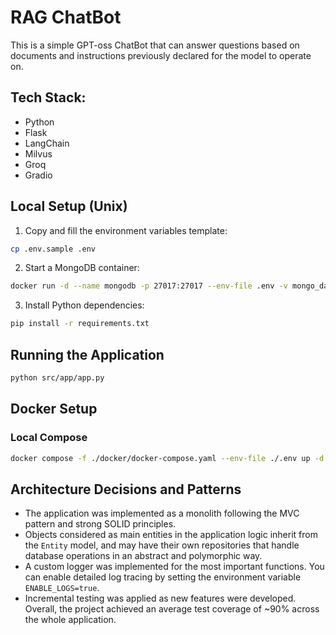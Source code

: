 # RAG ChatBot
This is a simple GPT-oss ChatBot that can answer questions based on documents and instructions previously declared for the model to operate on.

## Tech Stack:
- Python
- Flask
- LangChain
- Milvus
- Groq
- Gradio

## Local Setup (Unix)

1. Copy and fill the environment variables template:
```bash
cp .env.sample .env
```

2. Start a MongoDB container:
```bash
docker run -d --name mongodb -p 27017:27017 --env-file .env -v mongo_data:/data/db --restart always mongo:8.0.13
```
3. Install Python dependencies:
```bash
pip install -r requirements.txt
```

## Running the Application

```bash
python src/app/app.py
```

## Docker Setup

### Local Compose

```bash
docker compose -f ./docker/docker-compose.yaml --env-file ./.env up -d
```

## Architecture Decisions and Patterns

* The application was implemented as a monolith following the MVC pattern and strong SOLID principles.
* Objects considered as main entities in the application logic inherit from the `Entity` model, and may have their own repositories that handle database operations in an abstract and polymorphic way.
* A custom logger was implemented for the most important functions. You can enable detailed log tracing by setting the environment variable `ENABLE_LOGS=true`.
* Incremental testing was applied as new features were developed. Overall, the project achieved an average test coverage of \~90% across the whole application.
